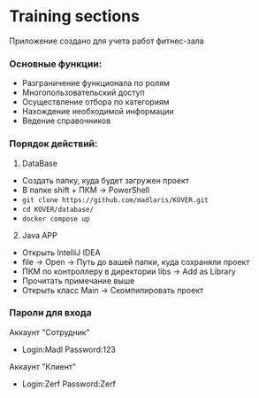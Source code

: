 # Training sections
Приложение создано для учета работ фитнес-зала

### Основные функции:
- Разграничение функционала по ролям
- Многопользовательский доступ
- Осуществление отбора по категориям
- Нахождение необходимой информации
- Ведение справочников


### Порядок действий:
1) DataBase
- Создать папку, куда будет загружен проект
- В папке shift + ПКМ -> PowerShell
- ```git clone https://github.com/madlaris/KOVER.git```
- ```cd KOVER/database/```
- ```docker compose up```
2) Java APP
- Открыть IntelliJ IDEA
- file -> Open -> Путь до вашей папки, куда сохраняли проект
- ПКМ по контроллеру в директории libs -> Add as Library
- Прочитать примечание выше
- Открыть класс Main -> Скомпилировать проект

### Пароли для входа
Аккаунт "Сотрудник"
- Login:Madl Password:123

Аккаунт "Клиент"
- Login:Zerf Password:Zerf